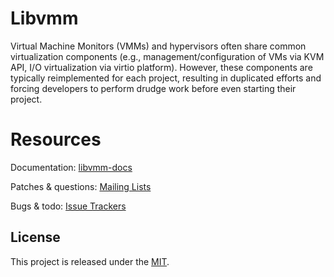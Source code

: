 # **Libvmm**

Virtual Machine Monitors (VMMs) and hypervisors often share common
virtualization components (e.g., management/configuration of VMs via KVM API,
I/O virtualization via virtio platform). However, these components are typically
reimplemented for each project, resulting in duplicated efforts and forcing
developers to perform drudge work before even starting their project.

<!--\# **Installation**-->

<!--\# **Contributing**-->

# **Resources**
Documentation:       [libvmm-docs](https://man.sr.ht/~satchmo/libvmm-docs)

Patches & questions: [Mailing Lists](https://sr.ht/~satchmo/libvmm/lists)

Bugs & todo:         [Issue Trackers](https://sr.ht/~satchmo/libvmm/trackers)

## **License**
This project is released under the [MIT](LICENSE).
